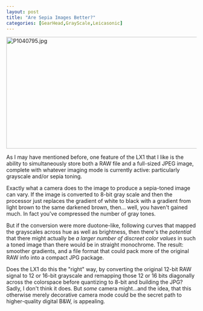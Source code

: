 ```yaml
---
layout: post
title: "Are Sepia Images Better?"
categories: [GearHead,GrayScale,Leicasonic]
---
```

<img alt="P1040795.jpg" src="http://www.botzilla.com/blog/pix2006/P1040795.jpg" width="807" height="296" border="0" />

As I may have mentioned before, one feature of the LX1 that I like is the ability to simultaneously store both a RAW file and a full-sized JPEG image, complete with whatever imaging mode is currently active: particularly grayscale and/or sepia toning.

Exactly what a camera does to the image to produce a sepia-toned image can vary. If the image is converted to 8-bit gray scale and then the processor just replaces the gradient of white to black with a gradient from light brown to the same darkened brown, then... well, you haven't gained much. In fact you've compressed the number of gray tones.

But if the conversion were more duotone-like, following curves that mapped the grayscales across hue as well as brightness, then there's the <i>potential</i> that there might actually be <i>a larger number of discreet color values</i> in such a toned image than there would be in straight monochrome. The result: smoother gradients, and a file format that could pack more of the original RAW info into a compact JPG package.

Does the LX1 do this the "right" way, by converting the original 12-bit RAW signal to 12 or 16-bit grayscale and remapping those 12 or 16 bits diagonally across the colorspace before quantizing to 8-bit and building the JPG? Sadly, I don't think it does. But <i>some</i> camera might...and the idea, that this otherwise merely decorative camera mode could be the secret path to higher-quality digital B&W, is appealing.


